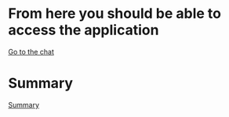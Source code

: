 
# From here you should be able to access the application

[Go to the chat](https://arquisoft.github.io/dechat_en1b/)

# Summary

[Summary](SUMMARY.md)
